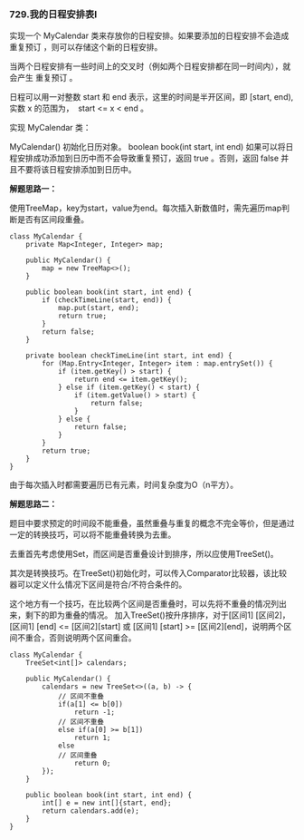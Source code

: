 ### 729.我的日程安排表I

实现一个 MyCalendar 类来存放你的日程安排。如果要添加的日程安排不会造成 重复预订 ，则可以存储这个新的日程安排。

当两个日程安排有一些时间上的交叉时（例如两个日程安排都在同一时间内），就会产生 重复预订 。

日程可以用一对整数 start 和 end 表示，这里的时间是半开区间，即 [start, end), 实数 x 的范围为，  start <= x < end 。

实现 MyCalendar 类：

MyCalendar() 初始化日历对象。
boolean book(int start, int end) 如果可以将日程安排成功添加到日历中而不会导致重复预订，返回 true 。否则，返回 false 并且不要将该日程安排添加到日历中。

**解题思路一：**

使用TreeMap，key为start，value为end。每次插入新数值时，需先遍历map判断是否有区间段重叠。

```
class MyCalendar {
    private Map<Integer, Integer> map;

    public MyCalendar() {
        map = new TreeMap<>();
    }

    public boolean book(int start, int end) {
        if (checkTimeLine(start, end)) {
            map.put(start, end);
            return true;
        }
        return false;
    }

    private boolean checkTimeLine(int start, int end) {
        for (Map.Entry<Integer, Integer> item : map.entrySet()) {
            if (item.getKey() > start) {
                return end <= item.getKey();
            } else if (item.getKey() < start) {
                if (item.getValue() > start) {
                    return false;
                }
            } else {
                return false;
            }
        }
        return true;
    }
}
```
由于每次插入时都需要遍历已有元素，时间复杂度为O（n平方）。

**解题思路二：**

题目中要求预定的时间段不能重叠，虽然重叠与重复的概念不完全等价，但是通过一定的转换技巧，可以将不能重叠转换为去重。

去重首先考虑使用Set，而区间是否重叠设计到排序，所以应使用TreeSet()。

其次是转换技巧。在TreeSet()初始化时，可以传入Comparator比较器，该比较器可以定义什么情况下区间是符合/不符合条件的。

这个地方有一个技巧，在比较两个区间是否重叠时，可以先将不重叠的情况列出来，剩下的即为重叠的情况。
加入TreeSet()按升序排序，对于[区间1] [区间2]，[区间1] [end] <= [区间2][start] 或 [区间1] [start] >= [区间2][end]，说明两个区间不重合，否则说明两个区间重合。

```
class MyCalendar {
    TreeSet<int[]> calendars;

    public MyCalendar() {
        calendars = new TreeSet<>((a, b) -> {
            // 区间不重叠
            if(a[1] <= b[0])
                return -1;
            // 区间不重叠
            else if(a[0] >= b[1])
                return 1;
            else
            // 区间重叠
                return 0;
        });
    }
    
    public boolean book(int start, int end) {
        int[] e = new int[]{start, end};
        return calendars.add(e);
    }
}

```